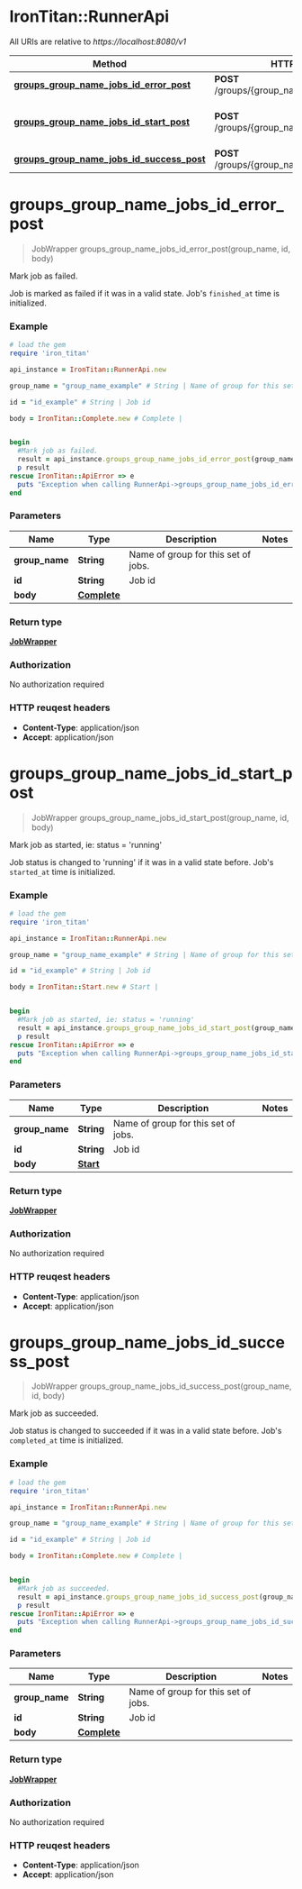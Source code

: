 # IronTitan::RunnerApi

All URIs are relative to *https://localhost:8080/v1*

Method | HTTP request | Description
------------- | ------------- | -------------
[**groups_group_name_jobs_id_error_post**](RunnerApi.md#groups_group_name_jobs_id_error_post) | **POST** /groups/{group_name}/jobs/{id}/error | Mark job as failed.
[**groups_group_name_jobs_id_start_post**](RunnerApi.md#groups_group_name_jobs_id_start_post) | **POST** /groups/{group_name}/jobs/{id}/start | Mark job as started, ie: status = &#39;running&#39;
[**groups_group_name_jobs_id_success_post**](RunnerApi.md#groups_group_name_jobs_id_success_post) | **POST** /groups/{group_name}/jobs/{id}/success | Mark job as succeeded.


# **groups_group_name_jobs_id_error_post**
> JobWrapper groups_group_name_jobs_id_error_post(group_name, id, body)

Mark job as failed.

Job is marked as failed if it was in a valid state. Job's `finished_at` time is initialized.

### Example
```ruby
# load the gem
require 'iron_titan'

api_instance = IronTitan::RunnerApi.new

group_name = "group_name_example" # String | Name of group for this set of jobs.

id = "id_example" # String | Job id

body = IronTitan::Complete.new # Complete | 


begin
  #Mark job as failed.
  result = api_instance.groups_group_name_jobs_id_error_post(group_name, id, body)
  p result
rescue IronTitan::ApiError => e
  puts "Exception when calling RunnerApi->groups_group_name_jobs_id_error_post: #{e}"
end
```

### Parameters

Name | Type | Description  | Notes
------------- | ------------- | ------------- | -------------
 **group_name** | **String**| Name of group for this set of jobs. | 
 **id** | **String**| Job id | 
 **body** | [**Complete**](Complete.md)|  | 

### Return type

[**JobWrapper**](JobWrapper.md)

### Authorization

No authorization required

### HTTP reuqest headers

 - **Content-Type**: application/json
 - **Accept**: application/json



# **groups_group_name_jobs_id_start_post**
> JobWrapper groups_group_name_jobs_id_start_post(group_name, id, body)

Mark job as started, ie: status = 'running'

Job status is changed to 'running' if it was in a valid state before. Job's `started_at` time is initialized.

### Example
```ruby
# load the gem
require 'iron_titan'

api_instance = IronTitan::RunnerApi.new

group_name = "group_name_example" # String | Name of group for this set of jobs.

id = "id_example" # String | Job id

body = IronTitan::Start.new # Start | 


begin
  #Mark job as started, ie: status = 'running'
  result = api_instance.groups_group_name_jobs_id_start_post(group_name, id, body)
  p result
rescue IronTitan::ApiError => e
  puts "Exception when calling RunnerApi->groups_group_name_jobs_id_start_post: #{e}"
end
```

### Parameters

Name | Type | Description  | Notes
------------- | ------------- | ------------- | -------------
 **group_name** | **String**| Name of group for this set of jobs. | 
 **id** | **String**| Job id | 
 **body** | [**Start**](Start.md)|  | 

### Return type

[**JobWrapper**](JobWrapper.md)

### Authorization

No authorization required

### HTTP reuqest headers

 - **Content-Type**: application/json
 - **Accept**: application/json



# **groups_group_name_jobs_id_success_post**
> JobWrapper groups_group_name_jobs_id_success_post(group_name, id, body)

Mark job as succeeded.

Job status is changed to succeeded if it was in a valid state before. Job's `completed_at` time is initialized.

### Example
```ruby
# load the gem
require 'iron_titan'

api_instance = IronTitan::RunnerApi.new

group_name = "group_name_example" # String | Name of group for this set of jobs.

id = "id_example" # String | Job id

body = IronTitan::Complete.new # Complete | 


begin
  #Mark job as succeeded.
  result = api_instance.groups_group_name_jobs_id_success_post(group_name, id, body)
  p result
rescue IronTitan::ApiError => e
  puts "Exception when calling RunnerApi->groups_group_name_jobs_id_success_post: #{e}"
end
```

### Parameters

Name | Type | Description  | Notes
------------- | ------------- | ------------- | -------------
 **group_name** | **String**| Name of group for this set of jobs. | 
 **id** | **String**| Job id | 
 **body** | [**Complete**](Complete.md)|  | 

### Return type

[**JobWrapper**](JobWrapper.md)

### Authorization

No authorization required

### HTTP reuqest headers

 - **Content-Type**: application/json
 - **Accept**: application/json




